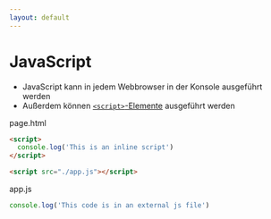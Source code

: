 ```yaml
---
layout: default
---
```


# JavaScript <SubHeading text="Ausführung im Browser"/>

<div class="grid grid-cols-12 gap-6">
<div class="col-span-12">

- JavaScript kann in jedem Webbrowser in der Konsole ausgeführt werden
- Außerdem können [`<script>`-Elemente](https://developer.mozilla.org/en-US/docs/Web/HTML/Element/script) ausgeführt werden

</div>
<div class="col-span-12">

<Filename borderColor="var(--cm-string)">page.html</Filename>

<!-- prettier-ignore-start -->

```html
<script>
  console.log('This is an inline script')
</script>

<script src="./app.js"></script>
```

<Filename>app.js</Filename>

```js
console.log('This code is in an external js file')
```

<!-- prettier-ignore-end -->

</div>
</div>

<PageNumber/>
